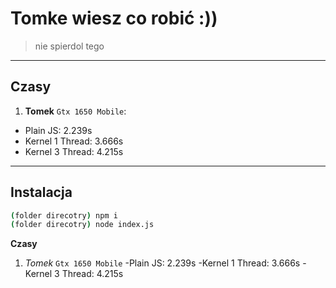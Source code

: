 # Tomke wiesz co robić :))
> nie spierdol tego

---

## Czasy
1. **Tomek** `Gtx 1650 Mobile`:
  - Plain JS: 2.239s
  - Kernel 1 Thread: 3.666s
  - Kernel 3 Thread: 4.215s

---

## Instalacja
```bash
(folder direcotry) npm i
(folder direcotry) node index.js
```

**Czasy**
1. _Tomek_ `Gtx 1650 Mobile`
-Plain JS: 2.239s
-Kernel 1 Thread: 3.666s
-Kernel 3 Thread: 4.215s
